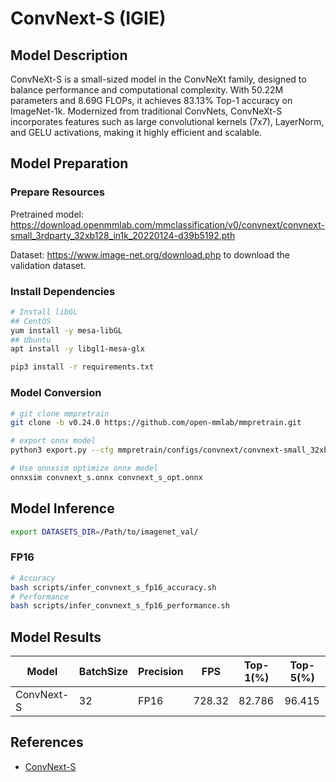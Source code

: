 # ConvNext-S (IGIE)

## Model Description

ConvNeXt-S is a small-sized model in the ConvNeXt family, designed to balance performance and computational complexity. With 50.22M parameters and 8.69G FLOPs, it achieves 83.13% Top-1 accuracy on ImageNet-1k. Modernized from traditional ConvNets, ConvNeXt-S incorporates features such as large convolutional kernels (7x7), LayerNorm, and GELU activations, making it highly efficient and scalable.

## Model Preparation

### Prepare Resources

Pretrained model: <https://download.openmmlab.com/mmclassification/v0/convnext/convnext-small_3rdparty_32xb128_in1k_20220124-d39b5192.pth>

Dataset: <https://www.image-net.org/download.php> to download the validation dataset.

### Install Dependencies

```bash
# Install libGL
## CentOS
yum install -y mesa-libGL
## Ubuntu
apt install -y libgl1-mesa-glx

pip3 install -r requirements.txt
```

### Model Conversion

```bash
# git clone mmpretrain
git clone -b v0.24.0 https://github.com/open-mmlab/mmpretrain.git

# export onnx model
python3 export.py --cfg mmpretrain/configs/convnext/convnext-small_32xb128_in1k.py --weight convnext-small_3rdparty_32xb128_in1k_20220124-d39b5192.pth --output convnext_s.onnx

# Use onnxsim optimize onnx model
onnxsim convnext_s.onnx convnext_s_opt.onnx

```

## Model Inference

```bash
export DATASETS_DIR=/Path/to/imagenet_val/
```

### FP16

```bash
# Accuracy
bash scripts/infer_convnext_s_fp16_accuracy.sh
# Performance
bash scripts/infer_convnext_s_fp16_performance.sh
```

## Model Results

| Model        | BatchSize | Precision | FPS      | Top-1(%) | Top-5(%) |
| ------------ | --------- | --------- | -------- | -------- | -------- |
| ConvNext-S   | 32        | FP16      | 728.32   | 82.786   | 96.415   |

## References

- [ConvNext-S](https://github.com/open-mmlab/mmpretrain)
